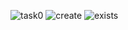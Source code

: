 ![task0](https://user-images.githubusercontent.com/119405515/224481956-ee97691f-f84f-4cee-8036-f2b5912be20e.png)
![create](https://user-images.githubusercontent.com/119405515/224481951-91b19be1-1167-4ac0-8d53-614b7b04dc1c.png)
![exists](https://user-images.githubusercontent.com/119405515/224481955-e06629be-257d-4eb2-91fa-06774e858be0.png)
